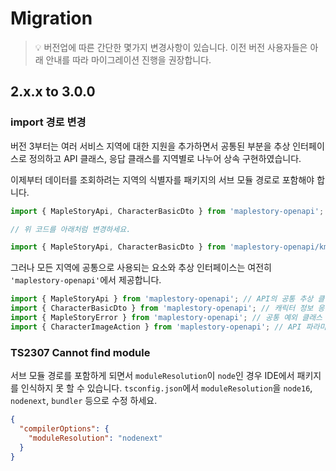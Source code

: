# Migration

> 💡 버전업에 따른 간단한 몇가지 변경사항이 있습니다. 이전 버전 사용자들은 아래 안내를 따라 마이그레이션 진행을 권장합니다.

## 2.x.x to 3.0.0

### import 경로 변경

버전 3부터는 여러 서비스 지역에 대한 지원을 추가하면서 공통된 부분을 추상 인터페이스로 정의하고 API 클래스, 응답 클래스를 지역별로 나누어 상속 구현하였습니다.

이제부터 데이터를 조회하려는 지역의 식별자를 패키지의 서브 모듈 경로로 포함해야 합니다.

```typescript
import { MapleStoryApi, CharacterBasicDto } from 'maplestory-openapi';

// 위 코드를 아래처럼 변경하세요.

import { MapleStoryApi, CharacterBasicDto } from 'maplestory-openapi/kms';
```

그러나 모든 지역에 공통으로 사용되는 요소와 추상 인터페이스는 여전히 `'maplestory-openapi'`에서 제공합니다.

```typescript
import { MapleStoryApi } from 'maplestory-openapi'; // API의 공통 추상 클래스 제공
import { CharacterBasicDto } from 'maplestory-openapi'; // 캐릭터 정보 응답의 공통 추상 클래스 제공
import { MapleStoryError } from 'maplestory-openapi'; // 공통 예외 클래스 제공
import { CharacterImageAction } from 'maplestory-openapi'; // API 파라미터로 사용될 열거 클래스
```

### TS2307 Cannot find module

서브 모듈 경로를 포함하게 되면서 `moduleResolution`이 `node`인 경우 IDE에서 패키지를 인식하지 못 할 수 있습니다. `tsconfig.json`에서 `moduleResolution`을 `node16`, `nodenext`, `bundler` 등으로 수정 하세요.

```json
{
  "compilerOptions": {
    "moduleResolution": "nodenext"
  }
}
```